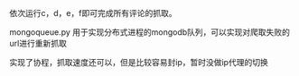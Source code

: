 依次运行c，d，e，f即可完成所有评论的抓取。

mongoqueue.py 用于实现分布式进程的mongodb队列，可以实现对爬取失败的url进行重新抓取

实现了协程，抓取速度还可以，但是比较容易封ip，暂时没做ip代理的切换
